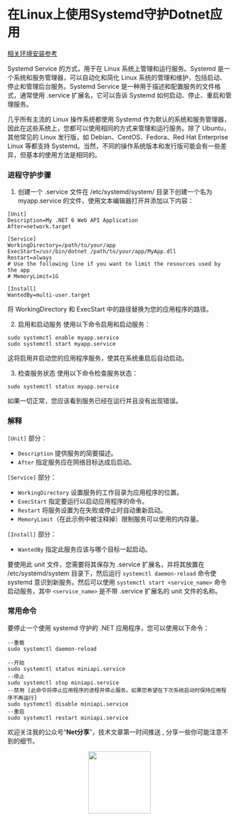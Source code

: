 
# 在Linux上使用Systemd守护Dotnet应用

[相关环境安装参考](/command/dotnet.md)

Systemd Service 的方式，用于在 Linux 系统上管理和运行服务。Systemd 是一个系统和服务管理器，可以自动化和简化 Linux 系统的管理和维护，包括启动、停止和管理后台服务。Systemd Service 是一种用于描述和配置服务的文件格式，通常使用 .service 扩展名，它可以告诉 Systemd 如何启动、停止、重启和管理服务。

几乎所有主流的 Linux 操作系统都使用 Systemd 作为默认的系统和服务管理器，因此在这些系统上，您都可以使用相同的方式来管理和运行服务。除了 Ubuntu，其他常见的 Linux 发行版，如 Debian、CentOS、Fedora、Red Hat Enterprise Linux 等都支持 Systemd。当然，不同的操作系统版本和发行版可能会有一些差异，但基本的使用方法是相同的。

### 进程守护步骤

1. 创建一个 .service 文件在 /etc/systemd/system/ 目录下创建一个名为 myapp.service 的文件，使用文本编辑器打开并添加以下内容：

```
[Unit]
Description=My .NET 6 Web API Application
After=network.target

[Service]
WorkingDirectory=/path/to/your/app
ExecStart=/usr/bin/dotnet /path/to/your/app/MyApp.dll
Restart=always
# Use the following line if you want to limit the resources used by the app
# MemoryLimit=1G

[Install]
WantedBy=multi-user.target
```

将 WorkingDirectory 和 ExecStart 中的路径替换为您的应用程序的路径。

2. 启用和启动服务    使用以下命令启用和启动服务：

```
sudo systemctl enable myapp.service
sudo systemctl start myapp.service
```

这将启用并启动您的应用程序服务，使其在系统重启后自动启动。

3. 检查服务状态    使用以下命令检查服务状态：

```
sudo systemctl status myapp.service
```

如果一切正常，您应该看到服务已经在运行并且没有出现错误。

### 解释

`[Unit]` 部分：
- `Description` 提供服务的简要描述。
- `After` 指定服务应在网络目标达成后启动。

`[Service]` 部分：
- `WorkingDirectory` 设置服务的工作目录为应用程序的位置。
- `ExecStart` 指定要运行以启动应用程序的命令。
- `Restart` 将服务设置为在失败或停止时自动重新启动。
- `MemoryLimit`（在此示例中被注释掉）限制服务可以使用的内存量。

`[Install]` 部分：
- `WantedBy` 指定此服务应该与哪个目标一起启动。

要使用此 unit 文件，您需要将其保存为 .service 扩展名，并将其放置在 /etc/systemd/system 目录下，然后运行 `systemctl daemon-reload` 命令使 systemd 意识到新服务。然后可以使用 `systemctl start <service_name>` 命令启动服务，其中 `<service_name>` 是不带 .service 扩展名的 unit 文件的名称。

### 常用命令



要停止一个使用 systemd 守护的 .NET 应用程序，您可以使用以下命令：

```
--重载
sudo systemctl daemon-reload

--开始
sudo systemctl status miniapi.service
--停止
sudo systemctl stop miniapi.service
--禁用 [此命令将停止应用程序的进程并停止服务。如果您希望在下次系统启动时保持应用程序不再运行]
sudo systemctl disable miniapi.service
--重启 
sudo systemctl restart miniapi.service
```

欢迎关注我的公众号“**Net分享**”，技术文章第一时间推送 , 分享一些你可能注意不到的细节。
 
<center>
    <img src="https://img2022.cnblogs.com/blog/1920368/202210/1920368-20221018151428175-1348767064.jpg" style="width: 140px;">
</center>
